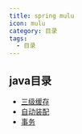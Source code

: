 ```yaml
---
title: spring mulu
icon: mulu
category: 目录
tags:
  - 目录
---
```



## java目录

- [三级缓存](spring)
- [自动装配](springboot启动流程)
- [事务](spring事务)
